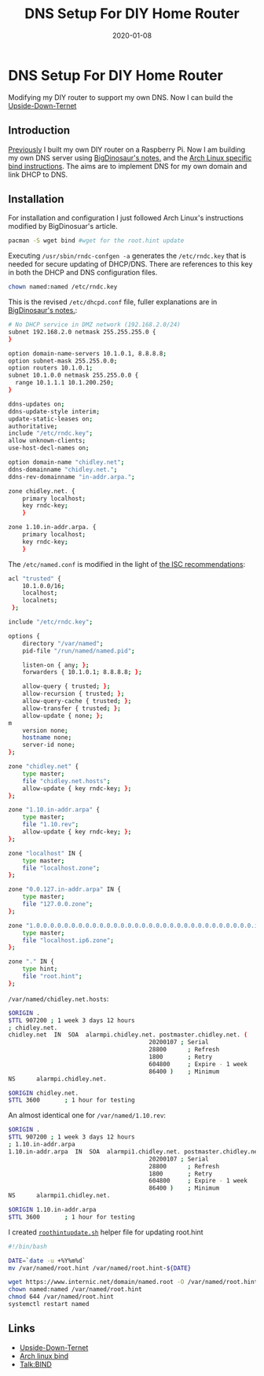 ﻿---
date: "2020-01-08"
title: "DNS Setup For DIY Home Router"
---

<!-- markdownlint-disable MD025 -->
# DNS Setup For DIY Home Router
<!-- markdownlint-enable MD025 -->

Modifying my DIY router to support my own DNS.  Now I can build the [Upside-Down-Ternet](http://www.ex-parrot.com/~pete/upside-down-ternet.html)

## Introduction

[Previously](2020-01-05-Building-A-Raspberry-Pi-Home-Router) I built my own DIY router on a Raspberry Pi. Now I am building my own DNS server using [BigDinosaur's notes.](https://blog.bigdinosaur.org/running-bind9-and-isc-dhcp/) and the [Arch Linux specific bind instructions](https://wiki.archlinux.org/index.php/BIND). The aims are to implement DNS for my own domain and link DHCP to DNS.

## Installation

For installation and configuration I just followed Arch Linux's instructions modified by BigDinosuar's article.


```bash
pacman -S wget bind #wget for the root.hint update
```

Executing `/usr/sbin/rndc-confgen -a` generates the `/etc/rndc.key` that is needed for secure updating of DHCP/DNS.  There are references to this key in both the DHCP and DNS configuration files.

```bash
chown named:named /etc/rndc.key
```

This is the revised `/etc/dhcpd.conf` file, fuller explanations are in [BigDinosaur's notes.](https://blog.bigdinosaur.org/running-bind9-and-isc-dhcp/):

```bash
# No DHCP service in DMZ network (192.168.2.0/24)
subnet 192.168.2.0 netmask 255.255.255.0 {
}

option domain-name-servers 10.1.0.1, 8.8.8.8;
option subnet-mask 255.255.0.0;
option routers 10.1.0.1;
subnet 10.1.0.0 netmask 255.255.0.0 {
  range 10.1.1.1 10.1.200.250;
}

ddns-updates on;
ddns-update-style interim;
update-static-leases on;
authoritative;
include "/etc/rndc.key";
allow unknown-clients;
use-host-decl-names on;

option domain-name "chidley.net";
ddns-domainname "chidley.net.";
ddns-rev-domainname "in-addr.arpa.";

zone chidley.net. {
    primary localhost; 
    key rndc-key; 
    }

zone 1.10.in-addr.arpa. {
    primary localhost;
    key rndc-key; 
    }
```

The `/etc/named.conf` is modified in the light of [the ISC recommendations](https://kb.isc.org/docs/aa-00269):

```bash
acl "trusted" {
	10.1.0.0/16;
    localhost;
    localnets;
 };

include "/etc/rndc.key";

options {
    directory "/var/named";
    pid-file "/run/named/named.pid";

    listen-on { any; };
    forwarders { 10.1.0.1; 8.8.8.8; };

    allow-query { trusted; };
    allow-recursion { trusted; };
    allow-query-cache { trusted; };
    allow-transfer { trusted; };
    allow-update { none; };
m
    version none;
    hostname none;
    server-id none;
};

zone "chidley.net" {
    type master;
    file "chidley.net.hosts";
    allow-update { key rndc-key; };
};

zone "1.10.in-addr.arpa" {
    type master;
    file "1.10.rev";
    allow-update { key rndc-key; };
};

zone "localhost" IN {
    type master;
    file "localhost.zone";
};

zone "0.0.127.in-addr.arpa" IN {
    type master;
    file "127.0.0.zone";
};

zone "1.0.0.0.0.0.0.0.0.0.0.0.0.0.0.0.0.0.0.0.0.0.0.0.0.0.0.0.0.0.0.0.ip6.arpa" {
    type master;
    file "localhost.ip6.zone";
};

zone "." IN {
    type hint;
    file "root.hint";
};
```

`/var/named/chidley.net.hosts`:

```bash
$ORIGIN .
$TTL 907200 ; 1 week 3 days 12 hours
; chidley.net.
chidley.net  IN  SOA  alarmpi.chidley.net. postmaster.chidley.net. (
                                        20200107 ; Serial
                                        28800      ; Refresh
                                        1800       ; Retry
                                        604800     ; Expire - 1 week
                                        86400 )    ; Minimum
NS      alarmpi.chidley.net.

$ORIGIN chidley.net.
$TTL 3600       ; 1 hour for testing
```

An almost identical one for `/var/named/1.10.rev`:

```bash
$ORIGIN .
$TTL 907200 ; 1 week 3 days 12 hours
; 1.10.in-addr.arpa
1.10.in-addr.arpa  IN  SOA  alarmpi1.chidley.net. postmaster.chidley.net. (
                                        20200107 ; Serial
                                        28800      ; Refresh
                                        1800       ; Retry
                                        604800     ; Expire - 1 week
                                        86400 )    ; Minimum
NS      alarmpi1.chidley.net.

$ORIGIN 1.10.in-addr.arpa
$TTL 3600       ; 1 hour for testing
```

I created [`roothintupdate.sh`](https://wiki.archlinux.org/index.php/Talk:BIND) helper file for updating root.hint

```bash
#!/bin/bash

DATE=`date -u +%Y%m%d`
mv /var/named/root.hint /var/named/root.hint-${DATE}

wget https://www.internic.net/domain/named.root -O /var/named/root.hint
chown named:named /var/named/root.hint
chmod 644 /var/named/root.hint
systemctl restart named
```

## Links

* [Upside-Down-Ternet](http://www.ex-parrot.com/~pete/upside-down-ternet.html)
* [Arch linux bind](https://wiki.archlinux.org/index.php/BIND)
* [Talk:BIND](https://wiki.archlinux.org/index.php/Talk:BIND)

<!-- markdownlint-disable MD034 -->

<!-- markdownlint-enable MD034 -->